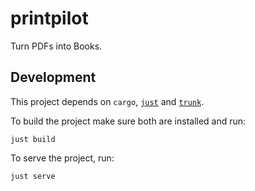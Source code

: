 # printpilot

Turn PDFs into Books.

## Development

This project depends on `cargo`, [`just`](https://github.com/casey/just) and [`trunk`](https://trunkrs.dev/).

To build the project make sure both are installed and run:

```
just build
```

To serve the project, run:

```
just serve
```
